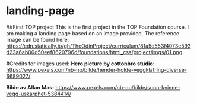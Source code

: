 # landing-page

##First TOP project
This is the first project in the TOP Foundation course. I am making a landing page based on an image provided.
The reference image can be found here: https://cdn.statically.io/gh/TheOdinProject/curriculum/81a5d553f4073e593d23a6ab00d50eef8620796d/foundations/html_css/project/imgs/01.png

#Credits for images used:
**Hero picture by cottonbro studio:** https://www.pexels.com/nb-no/bilde/hender-holde-veggklatring-diverse-6689027/

**Bilde av Allan Mas:** https://www.pexels.com/nb-no/bilde/sunn-kvinne-vegg-uskarphet-5384414/
